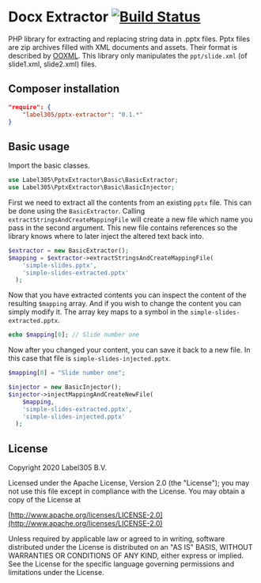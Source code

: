 Docx Extractor [![Build Status](https://travis-ci.org/Label305/PptxExtractor.svg)](https://travis-ci.org/Label305/DocxExtractor)
=============

PHP library for extracting and replacing string data in .pptx files. Pptx files are zip archives filled with XML documents and assets. Their format is described by [OOXML](http://nl.wikipedia.org/wiki/Office_Open_XML). This library only manipulates the `ppt/slide.xml` (of slide1.xml, slide2.xml) files.

Composer installation
---

```json
"require": {
    "label305/pptx-extractor": "0.1.*"
}
```

Basic usage
----

Import the basic classes.

```php
use Label305\PptxExtractor\Basic\BasicExtractor;
use Label305\PptxExtractor\Basic\BasicInjector;
```

First we need to extract all the contents from an existing `pptx` file. This can be done using the `BasicExtractor`. Calling `extractStringsAndCreateMappingFile` will create a new file which name you pass in the second argument. This new file contains references so the library knows where to later inject the altered text back into.

```php
$extractor = new BasicExtractor();
$mapping = $extractor->extractStringsAndCreateMappingFile(
    'simple-slides.pptx',
    'simple-slides-extracted.pptx'
  );
```

Now that you have extracted contents you can inspect the content of the resulting `$mapping` array. And if you wish to change the content you can simply modify it. The array key maps to a symbol in the `simple-slides-extracted.pptx`.

```php
echo $mapping[0]; // Slide number one
```

Now after you changed your content, you can save it back to a new file. In this case that file is `simple-slides-injected.pptx`.

```php
$mapping[0] = "Slide number one";

$injector = new BasicInjector();
$injector->injectMappingAndCreateNewFile(
    $mapping,
    'simple-slides-extracted.pptx',
    'simple-slides-injected.pptx'
  );
```

License
---------
Copyright 2020 Label305 B.V.

Licensed under the Apache License, Version 2.0 (the "License");
you may not use this file except in compliance with the License.
You may obtain a copy of the License at

[http://www.apache.org/licenses/LICENSE-2.0](http://www.apache.org/licenses/LICENSE-2.0)

Unless required by applicable law or agreed to in writing, software
distributed under the License is distributed on an "AS IS" BASIS,
WITHOUT WARRANTIES OR CONDITIONS OF ANY KIND, either express or implied.
See the License for the specific language governing permissions and
limitations under the License.
